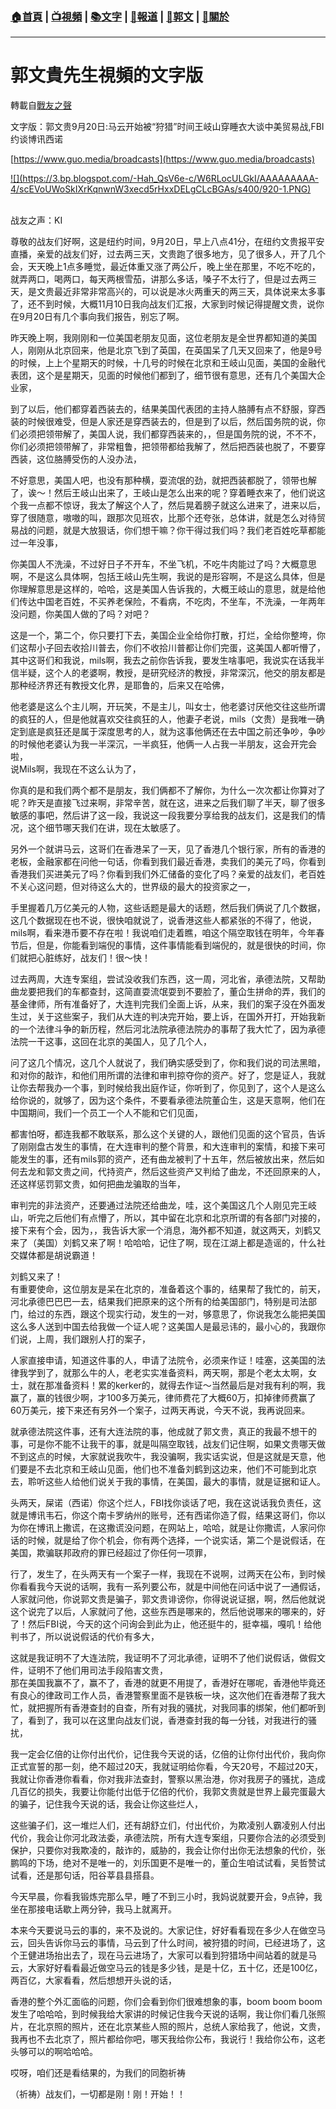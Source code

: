 ###  [:house:首頁](https://github.com/ourhimalayas/home) | [:tv:視頻](https://github.com/ourhimalayas/videos) | [:books:文字](https://github.com/ourhimalayas/txt) | [:newspaper:報道](https://github.com/ourhimalayas/news) | [:eagle:郭文](https://github.com/ourhimalayas/guomedia) | [:pray:關於](https://github.com/ourhimalayas/home/tree/master/about)
---
# 郭文貴先生視頻的文字版
轉載自[戰友之聲](http://littleantvoice.blogspot.com)

文字版：郭文贵9月20日:马云开始被“狩猎”时间王岐山穿睡衣大谈中美贸易战,FBI约谈博讯西诺
  

[https://www.guo.media/broadcasts](https://www.guo.media/broadcasts)
  



[!\[\](https://3.bp.blogspot.com/-Hah_QsV6e-c/W6RLocULGkI/AAAAAAAAA-4/scEVoUWoSkIXrKqnwnW3xecd5rHxxDELgCLcBGAs/s400/920-1.PNG)](https://3.bp.blogspot.com/-Hah_QsV6e-c/W6RLocULGkI/AAAAAAAAA-4/scEVoUWoSkIXrKqnwnW3xecd5rHxxDELgCLcBGAs/s1600/920-1.PNG)
  
<br>战友之声：KI  
  

尊敬的战友们好啊，这是纽约时间，9月20日，早上八点41分，在纽约文贵报平安直播，亲爱的战友们好，过去两三天，文贵跑了很多地方，见了很多人，开了几个会，天天晚上1点多睡觉，最近体重又涨了两公斤，晚上坐在那里，不吃不吃的，就弄两口，喝两口，每天两根雪茄，讲那么多话，嗓子不太行了，但是过去两三天，是文贵最近非常非常高兴的，可以说是冰火两重天的两三天，具体说来太多事了，还不到时候，大概11月10日我向战友们汇报，大家到时候记得提醒文贵，说你在9月20日有几个事向我们报告，别忘了啊。
  

昨天晚上啊，我刚刚和一位美国老朋友见面，这位老朋友是全世界都知道的美国人，刚刚从北京回来，他是北京飞到了英国，在英国呆了几天又回来了，他是9号的时候，上上个星期天的时候，十几号的时候在北京和王岐山见面，美国的金融代表团，这个是星期天，见面的时候他们都到了，细节很有意思，还有几个美国大企业家，
  

到了以后，他们都穿着西装去的，结果美国代表团的主持人胳膊有点不舒服，穿西装的时候很难受，但是人家还是穿西装去的，但是到了以后，然后国务院的说，你们必须把领带解了，美国人说，我们都穿西装来的，，但是国务院的说，不不不，你们必须把领带解了，非常粗鲁，把领带都给我解了，然后把西装也脱了，不要穿西装，这位胳膊受伤的人没办法，
  

不好意思，美国人吧，也没有那种横，耍流氓的劲，就把西装都脱了，领带也解了，诶～！然后王岐山出来了，王岐山是怎么出来的呢？穿着睡衣来了，他们说这个我一点都不惊讶，我太了解这个人了，然后晃着膀子就这么进来了，进来以后，穿了很随意，嗷嗷的叫，跟那次见班农，比那个还夸张，总体讲，就是怎么对待贸易战的问题，就是大放狠话，你们想干嘛？你干得过我们吗？我们老百姓吃草都能过一年没事，
  

你美国人不洗澡，不过好日子不开车，不坐飞机，不吃牛肉能过了吗？大概意思啊，不是这么具体啊，包括王岐山先生啊，我说的是形容啊，不是这么具体，但是你理解意思是这样的，哈哈，这是美国人告诉我的，大概王岐山的意思，就是给他们传达中国老百姓，不买养老保险，不看病，不吃肉，不坐车，不洗澡，一年两年没问题，你美国人做的了吗？对吧？
  

这是一个，第二个，你只要打下去，美国企业全给你打散，打烂，全给你整垮，你们这帮小子回去收拾川普去，你们不收拾川普都让你们完蛋，这美国人都听懵了，其中这哥们和我说，mils啊，我去之前你告诉我，要发生啥事吧，我说实在话我半信半疑，这个人的老婆啊，教授，是研究经济的教授，非常深沉，他交的朋友都是那种经济界还有教授文化界，是耶鲁的，后来又在哈佛，
  

他老婆是这么个主儿啊，开玩笑，不是主儿，叫女士，他老婆讨厌他交往这些所谓的疯狂的人，但是他就喜欢交往疯狂的人，他妻子老说，mils（文贵）是我唯一确定到底是疯狂还是属于深度思考的人，就为这事他俩还在去中国之前还争吵，争吵的时候他老婆认为我一半深沉，一半疯狂，他俩一人占我一半朋友，这会开完会啦，<br>说Mils啊，我现在不这么认为了，
  

你真的是和我们两个都不是朋友，我们俩都不了解你，为什么一次次都让你算对了呢？昨天是直接飞过来啊，非常辛苦，就在这，进来之后我们聊了半天，聊了很多敏感的事吧，然后讲了这一段，我说这一段我要分享给我的战友们，这是我们的情况，这个细节哪天我们在讲，现在太敏感了。
  

另外一个就讲马云，这哥们在香港呆了一天，见了香港几个银行家，所有的香港的老板，金融家都在问他一句话，你看到我们最近香港，卖我们的美元了吗，你看到香港我们买进美元了吗？你看到我们外汇储备的变化了吗？亲爱的战友们，老百姓不关心这问题，但对待这么大的，世界级的最大的投资家之一，
  

手里握着几万亿美元的人物，这些话题是最大的话题，然后我们俩说了几个数据，这几个数据现在也不说，很快咱就说了，说香港这些人都紧张的不得了，他说，mils啊，看来港币要不存在啦！我说咱们走着瞧，咱这个隔空取钱在明年，今年春节后，但是，你能看到端倪的事情，这件事情能看到端倪的，就是很快的时间，你们就把心脏练好，战友们！很～快！
  

过去两周，大连专案组，尝试没收我们东西，这一周，河北省，承德法院，又帮助曲龙要把我们的车都查封，这简直耍流氓耍到不要脸了，董仚生拼命的弄，我们的基金律师，所有准备好了，大连判完我们全面上诉，从来，我们的案子没在外面发生过，关于这些案子，我们从大连的判决完开始，要上诉，在国外开打，开始我新的一个法律斗争的新历程，然后河北法院承德法院办的事帮了我大忙了，因为承德法院一干这事，这回在北京的美国人，见了几个人，
  

问了这几个情况，这几个人就说了，我们确实感受到了，你和我们说的司法黑暗，和对你的敲诈，和他们用所谓的法律和审判掠夺你的资产。好了，您是证人，我就让你去帮我办一个事，到时候给我出庭作证，你听到了，你见到了，这个人是这么给你说的，就够了，因为这个条件，不要看承德法院董仚生，这是天意啊，他们在中国期间，我们一个员工一个人不能和它们见面，
  

都害怕呀，都连我都不敢联系，那么这个关键的人，跟他们见面的这个官员，告诉了刚刚盘古发生的事情，在大连审判的整个背景，和大连审判的案情，和接下来可能发生的事，还有mils郭的资产，还有曲龙被判了十五年，然后被放出来，然后如何去龙和郭文贵之间，代持资产，然后这些资产又判给了曲龙，不还回原来的人，还这样惩罚郭文贵，如何把曲龙骗取的当年，
  

审判完的非法资产，还要通过法院还给曲龙，哇，这个美国这几个人刚见完王岐山，听完之后他们有点懵了，所以，其中留在北京和北京所谓的有各部门对接的，接下来有个会，因为，，我告诉大家一个消息，海外都不知道，就这两天，刘鹤又来了（美国）刘鹤又来了啊！哈哈哈，记住了啊，现在江湖上都是造谣的，什么社交媒体都是胡说霸道！
  

刘鹤又来了！<br>有重要使命，这位朋友是呆在北京的，准备着这个事的，结果帮了我忙的，前天，河北承德巴巴巴一去，结果我们把原来的这个所有的给美国部门，特别是司法部门，给过的东西，跟这个现实行动，发生的一对，够意思了，你说我怎么能把美国这么多人送到中国去给我做一个证人呢？这美国人是最忌讳的，最小心的，我跟你们说，上周，我们跟别人打的案子，
  

人家直接申请，知道这件事的人，申请了法院令，必须来作证！哇塞，这美国的法律我学到了，就那么牛的人，老老实实准备资料，两天啊，那是个老太太啊，女士，就在那准备资料！累的kerker的，就得去作证～当然最后是对我有利的啊，我赢了，赢的钱很少啊，才100多万美元，律师费花了大概60万，扣掉律师费赢了60万美元，接下来还有另外一个案子，过两天再说，今天不说，我再说回来。
  

就承德法院这件事，还有大连法院的事，他成就了郭文贵，真正的我最不想干的事，可是你不能不让我干的事，就是叫隔空取钱，战友们记住啊，如果文贵哪天做不到这点的时候，大家就说我吹牛，我没骗啊，我实话实说，但是这就是天意，他们要是不去北京和王岐山见面，他们也不准备刘鹤到这边来，他们不可能到北京去，聆听这些人给他们说关于我的事情，在美国，最大的事情，就是证据和证人。
  

头两天，屎诺（西诺）你这个烂人，FBI找你谈话了吧，我在这说话我负责任，这就是博讯韦石，你这个南卡罗纳州的账号，还有西诺你造了假，结果这哥们，你以为你在博讯上撒谎，在这撒谎没问题，在网站上，哈哈，就是让你撒谎，人家问你话的时候，就是给了你个机会，你有两个选择，一个说实话，第二个是说假话，在美国，欺骗联邦政府的罪已经超过了你任何一项罪，
  

行了，发生了，在头两天有一个案子一样，我现在不说啊，过两天在公布，到时候你看看我今天说的话啊，我有一系列要公布，就是中间他在问话中说了一通假话，人家就问他，你说郭文贵是骗子，郭文贵诽谤你，你得说说证据，啊，然后他就说这个说完了以后，人家就问了他，这些东西是哪来的，然后他说哪来的哪来的，好了！然后FBI说，今天的这个问询会到此为止，他还挺牛的，挺幸福，嘎叽！给他判书了，所以说说假话的代价有多大，
  

这就是我证明不了大连法院，我证明不了河北承德，证明不了他们说假话，做假文件，证明不了他们用司法手段陷害文贵，<br>那在美国我赢不了，赢不了，香港的就更不用提了，香港好在哪呢，香港他毕竟还有良心的律政司工作人员，香港警察里面不是铁板一块，这次他们在香港帮了我大忙，就把握所有香港查封的自查，所有对我的骚扰，对我同事的绑架，他们都听到了，看到了，我可以在这里向战友们说，香港查封我的每一分钱，对我进行的骚扰，
  

我一定会亿倍的让你付出代价，记住我今天说的话，亿倍的让你付出代价，我向你正式宣誓的那一刻，绝不超过20天，我就证明给你看，今天20号，不超过20天，我就让你香港你看看，你对我非法查封，警察以黑治港，你对我房子的骚扰，造成几百亿的损失，我要让你能付出低于亿倍的代价，我郭文贵就是世界上最完蛋最大的骗子，记住我今天说的话，我会让你这些烂人，
  

这些骗子们，这一堆烂人们，还有胡舒立们，付出代价，为欺凌别人霸凌别人付出代价，我会让你河北政法委，承德法院，所有大连专案组，只要你合法的必须受到保护，只要你对我欺凌的，敲诈的，威胁的，我会让你付出你无法想象的代价，张鹏鸣的下场，绝对不是唯一的，刘乐国更不是唯一的，董仚生咱试试看，吴哲赞试试看，还是那句话，阳谷莘县县搭县。
  

今天早晨，你看我锻炼完那么早，睡了不到三小时，我妈说就要开会，9点钟，我坐在那接电话歇上两分钟，我马上就离开。
  

本来今天要说马云的事的，来不及说的。大家记住，好好看看现在多少人在做空马云，回头告诉你马云的事情，马云到了什么时间，被狩猎的时间，已经进场了，这个王健进场抬出去了，现在马云进场了，大家可以看到狩猎场中间站着的就是马云，大家好好看看最近做空马云的钱是多少钱，是是十亿，五十亿，还是100亿，两百亿，大家看看，然后想想开头说的话，
  

香港的整个外汇面临的问题，你们会看到你们很难想象的事，boom boom boom发生了哈哈哈，到时候我给大家讲的时候记住我今天说的话啊，我让你们看几张照片，在北京照的照片，还在北京某些人照的照片，总统人家给我了，他说，文贵，我再也不去北京了，照片都给你吧，哪天我给你公布，我说行！我给你公布，这老头够可以的啊哈哈哈。
  

哎呀，咱们还是看结果的，为我们的同胞祈祷
  

（祈祷）战友们，一切都是刚！刚！开始！！
<u></u><sub></sub><sup></sup><strike></strike>